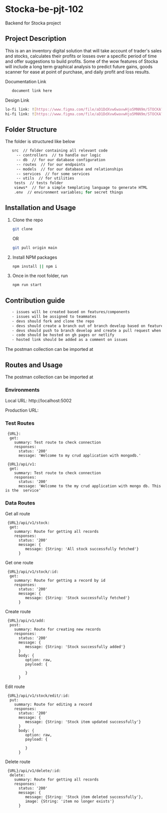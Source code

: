 # Stocka-be-pjt-102
Backend for Stocka project

## Project Description
This is an an inventory digital solution that will take account of trader's sales and stocks, calculates their profits or losses over a specific period of time and offer suggestions to build profits.
Some of the wow features of Stocka will include a long term graphical analysis to predict future gains, goods scanner for ease 
at point of purchase, and daily profit and loss results.

Documentation Link
```sh
   document link here
```

Design Link
```sh
lo-fi link: ![https://www.figma.com/file/aD1DdXvw6wavwHjo5MNN9m/STOCKA?node-id=0%3A1](https://www.figma.com/file/aD1DdXvw6wavwHjo5MNN9m/STOCKA?node-id=0%3A1)
hi-fi link: ![https://www.figma.com/file/aD1DdXvw6wavwHjo5MNN9m/STOCKA?node-id=8%3A0](https://www.figma.com/file/aD1DdXvw6wavwHjo5MNN9m/STOCKA?node-id=8%3A0)
```

## Folder Structure

The folder is structured like below

```sh
   src  // folder containing all relevant code
     -- controllers  // to handle our logic
     -- db  // for our database configuration
     -- routes  // for our endpoints
     -- models  // for our database and relationships
     -- services  // for some services
     -- utils  // for utilities
    tests  // tests folder
    views*  // for a simple templating language to generate HTML
    .env  // environment variables; for secret things
```
   
## Installation and Usage

1. Clone the repo
   ```sh
   git clone
   ```
   OR
   ```sh
   git pull origin main
   ```
2. Install NPM packages
   ```sh
   npm install || npm i
   ```
3. Once in the root folder, run
   ```sh
   npm run start
   ```

## Contribution guide
```sh
   - issues will be created based on features/components
   - issues will be assigned to teammates
   - devs should fork and clone the repo 
   - devs should create a branch out of branch develop based on feature/issues assigned to them e.g ft-nav_bar
   - devs should push to branch develop and create a pull request when done
   - code should be hosted on gh pages or netlify 
   - hosted link should be added as a comment on issues
```

The postman collection can be imported at 

## Routes and Usage

The postman collection can be imported at 

### Environments
<p>Local URL: http://localhost:5002</p>
<p></p>Production URL: </p>

### Test Routes
```
 {URL}:
  get:
    summary: Test route to check connection
    responses:
      status: '200'
      message: 'Welcome to my crud application with mongodb.'
```

```
 {URL}/api/v1:
  get:
    summary: Test route to check connection
    responses:
      status: '200'
      message: 'Welcome to the my crud application with mongo db. This is the  service'
```

### Data Routes
Get all route

```
 {URL}/api/v1/stock:
  get:
    summary: Route for getting all records
    responses:
      status: '200'
      message: {
         message: {String: 'All stock successfully fetched'}
      }
```
  
Get one route
```
 {URL}/api/v1/stock/:id:
  get:
    summary: Route for getting a record by id
    responses:
      status: '200'
      message: {
         message: {String: 'Stock successfully fetched'}
      }
```

Create route
```
 {URL}/api/v1/add:
  post:
    summary: Route for creating new records
    responses:
      status: '200'
      message: {
         message: {String: 'Stock successfully added'}
      }
      body: {
         option: raw,
         payload: {
            
         }
      }
```

Edit route
```
 {URL}/api/v1/stock/edit/:id:
  put:
    summary: Route for editing a record
    responses:
      status: '200'
      message: {
         message: {String: 'Stock item updated successfully'}
      }
      body: {
         option: raw,
         payload: {

         }
      }
```

Delete route
```
 {URL}/api/v1/delete/:id:
  delete:
    summary: Route for getting all records
    responses:
      status: '200'
      message: {
         message: {String: 'Stock item deleted successfully'},
         image: {String: 'item no longer exists'}
      }
```
